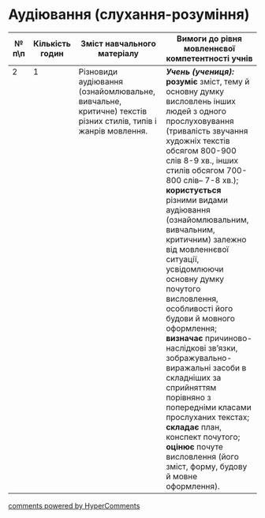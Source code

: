<div id="hypercomments_widget" class="js-hypercomments-widget invisible"></div>

# Аудіювання (слухання-розуміння)

<table>
  <tr>
    <td width="10%" align="center"><b>№ <br>п\п</br></b></td>
    <td width="5%" align="center"><b>Кількість годин</b></td>  
    <td width="40%" align="center"><b>Зміст навчального матеріалу</b></td>
    <td width="45%" align="center"><b>Вимоги до рівня мовленнєвої компетентності учнів</b></td>
  </tr>
<tbody>
  <tr>
<td width="10%" style="vertical-align:top !important;">2</td>
<td width="5%" style="vertical-align:top !important;">1</td>
    <td width="40%" style="vertical-align:top !important;">
Різновиди аудіювання (ознайомлювальне, вивчальне, критичне) текстів різних стилів, типів і жанрів мовлення.
</td>
    <td width="45%" style="vertical-align:top !important;">
<i><b>Учень (учениця):</b></i><br>
<b>розуміє</b> зміст, тему й основну думку висловлень інших людей з одного прослуховування  (тривалість звучання художніх текстів обсягом 800-900 слів 8-9 хв., інших стилів  обсягом 700-800 слів– 7-8 хв.); <br>
<b>користується</b> різними видами аудіювання (ознайомлювальним, вивчальним, критичним) залежно від мовленнєвої  ситуації,  усвідомлюючи основну думку почутого висловлення, особливості  його будови й мовного оформлення;<br>
<b>визначає</b> причиново-наслідкові зв’язки, зображувально-виражальні засоби в складніших за сприйняттям порівняно з попередніми класами прослуханих текстах;<br> 
<b>складає</b> план, конспект почутого;<br>
<b>оцінює</b> почуте висловлення  (його зміст, форму,  будову  й мовне оформлення).</td>
  </tr>
</tbody>
</table>

<div class="js-hypercomments-container">
<a href="http://hypercomments.com" class="hc-link" title="comments widget">comments powered by HyperComments</a>
</div>